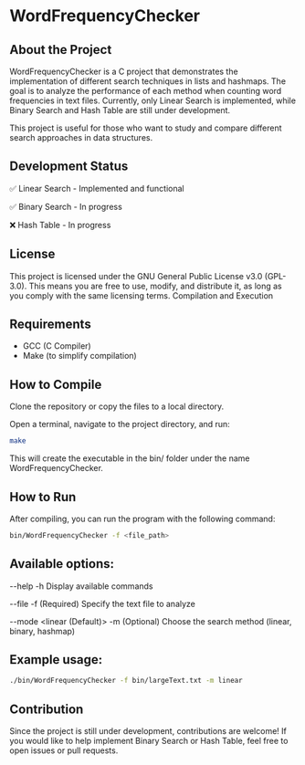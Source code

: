 # WordFrequencyChecker
## About the Project

WordFrequencyChecker is a C project that demonstrates the implementation of different search techniques in lists and hashmaps. The goal is to analyze the performance of each method when counting word frequencies in text files. Currently, only Linear Search is implemented, while Binary Search and Hash Table are still under development.

This project is useful for those who want to study and compare different search approaches in data structures.

## Development Status

✅ Linear Search - Implemented and functional

✅ Binary Search - In progress

❌ Hash Table - In progress

## License

This project is licensed under the GNU General Public License v3.0 (GPL-3.0). This means you are free to use, modify, and distribute it, as long as you comply with the same licensing terms.
Compilation and Execution

## Requirements

- GCC (C Compiler)
- Make (to simplify compilation)

## How to Compile

Clone the repository or copy the files to a local directory.

Open a terminal, navigate to the project directory, and run:

```sh
make
```

This will create the executable in the bin/ folder under the name WordFrequencyChecker.

## How to Run

After compiling, you can run the program with the following command:

```sh
bin/WordFrequencyChecker -f <file_path>
```

## Available options:

--help                     -h                   Display available commands

--file <path>              -f <path>            (Required) Specify the text file to analyze

--mode <linear (Default)>  -m <linear>          (Optional) Choose the search method (linear, binary, hashmap)

## Example usage:

```sh
./bin/WordFrequencyChecker -f bin/largeText.txt -m linear
```
## Contribution

Since the project is still under development, contributions are welcome! If you would like to help implement Binary Search or Hash Table, feel free to open issues or pull requests.
